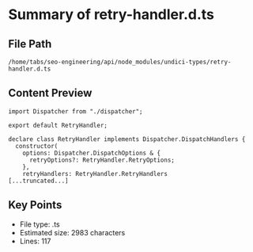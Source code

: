 # Summary of retry-handler.d.ts
  
## File Path
`/home/tabs/seo-engineering/api/node_modules/undici-types/retry-handler.d.ts`

## Content Preview
```
import Dispatcher from "./dispatcher";

export default RetryHandler;

declare class RetryHandler implements Dispatcher.DispatchHandlers {
  constructor(
    options: Dispatcher.DispatchOptions & {
      retryOptions?: RetryHandler.RetryOptions;
    },
    retryHandlers: RetryHandler.RetryHandlers
[...truncated...]
```

## Key Points
- File type: .ts
- Estimated size: 2983 characters
- Lines: 117
